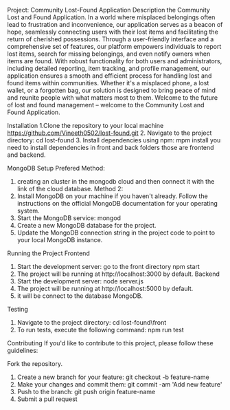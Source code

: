 Project: Community Lost-Found Application
Description
the Community Lost and Found Application. In a world where misplaced belongings often lead to frustration and inconvenience, our application serves as a beacon of hope, seamlessly connecting users with their lost items and facilitating the return of cherished possessions. Through a user-friendly interface and a comprehensive set of features, our platform empowers individuals to report lost items, search for missing belongings, and even notify owners when items are found. With robust functionality for both users and administrators, including detailed reporting, item tracking, and profile management, our application ensures a smooth and efficient process for handling lost and found items within communities. Whether it's a misplaced phone, a lost wallet, or a forgotten bag, our solution is designed to bring peace of mind and reunite people with what matters most to them. Welcome to the future of lost and found management – welcome to the Community Lost and Found Application.

Installation
1.Clone the repository to your local machine
  https://github.com/Vineeth0502/lost-found.git
2. Navigate to the project directory:
  cd lost-found
3. Install dependencies using npm:
  mpm install 
  you need to install dependencies in front and back folders those are frontend and backend.

MongoDB Setup
Prefered Method:
1. creating an cluster in the mongodb cloud and then connect it with the link of the cloud database.
Method 2:
1. Install MongoDB on your machine if you haven't already. Follow the instructions on the official MongoDB documentation for your operating system.
2. Start the MongoDB service:
   mongod
3. Create a new MongoDB database for the project.
4. Update the MongoDB connection string in the project code to point to your local MongoDB instance.

Running the Project
Frontend
1. Start the development server:
   go to the front directory npm start
2. The project will be running at http://localhost:3000 by default.
Backend
1. Start the development server:
   node server.js
2. The project will be running at http://localhost:5000 by default.
3. it will be connect to the database MongoDB.

Testing
1. Navigate to the project directory:
   cd lost-found\front
2. To run tests, execute the following command:
   npm run test

Contributing
If you'd like to contribute to this project, please follow these guidelines:

Fork the repository.
1. Create a new branch for your feature: git checkout -b feature-name
2. Make your changes and commit them: git commit -am 'Add new feature'
3. Push to the branch: git push origin feature-name
4. Submit a pull request
